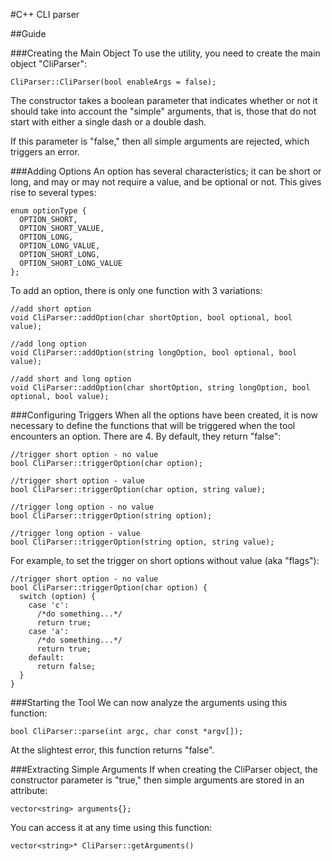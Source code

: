 #C++ CLI parser

##Guide

###Creating the Main Object
To use the utility, you need to create the main object "CliParser":
```
CliParser::CliParser(bool enableArgs = false);
```
The constructor takes a boolean parameter that indicates whether or not it should take into account the "simple" arguments, that is, those that do not start with either a single dash or a double dash.

If this parameter is "false," then all simple arguments are rejected, which triggers an error.

###Adding Options
An option has several characteristics; it can be short or long, and may or may not require a value, and be optional or not. This gives rise to several types:
```
enum optionType {
  OPTION_SHORT,
  OPTION_SHORT_VALUE,
  OPTION_LONG,
  OPTION_LONG_VALUE,
  OPTION_SHORT_LONG,
  OPTION_SHORT_LONG_VALUE
};
```

To add an option, there is only one function with 3 variations:
```
//add short option
void CliParser::addOption(char shortOption, bool optional, bool value);

//add long option
void CliParser::addOption(string longOption, bool optional, bool value);

//add short and long option
void CliParser::addOption(char shortOption, string longOption, bool optional, bool value);
```

###Configuring Triggers
When all the options have been created, it is now necessary to define the functions that will be triggered when the tool encounters an option. There are 4. By default, they return "false":
```
//trigger short option - no value
bool CliParser::triggerOption(char option);

//trigger short option - value
bool CliParser::triggerOption(char option, string value);

//trigger long option - no value
bool CliParser::triggerOption(string option);

//trigger long option - value
bool CliParser::triggerOption(string option, string value);
```

For example, to set the trigger on short options without value (aka "flags"):
```
//trigger short option - no value
bool CliParser::triggerOption(char option) {
  switch (option) {
    case 'c':
      /*do something...*/
      return true;
    case 'a':
      /*do something...*/
      return true;
    default:
      return false;
  }
}
```

###Starting the Tool
We can now analyze the arguments using this function:
```
bool CliParser::parse(int argc, char const *argv[]);
```

At the slightest error, this function returns "false".

###Extracting Simple Arguments
If when creating the CliParser object, the constructor parameter is "true," then simple arguments are stored in an attribute:
```
vector<string> arguments{};
```
You can access it at any time using this function:
```
vector<string>* CliParser::getArguments()
```

